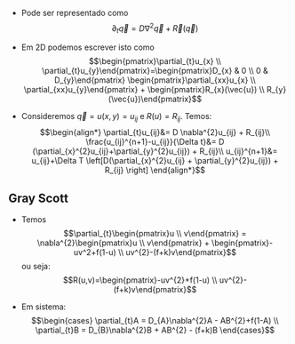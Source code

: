 - Pode ser representado como 
$$\partial_{t}\vec{q} =  D \nabla^{2}\vec{q} + \vec{R}(\vec{q})$$
- Em 2D podemos escrever isto como
$$\begin{pmatrix}\partial_{t}u_{x} \\ \partial_{t}u_{y}\end{pmatrix}=\begin{pmatrix}D_{x} & 0 \\ 0 & D_{y}\end{pmatrix} \begin{pmatrix}\partial_{xx}u_{x} \\ \partial_{xx}u_{y}\end{pmatrix} + \begin{pmatrix}R_{x}(\vec{u}) \\ R_{y}(\vec{u})\end{pmatrix}$$


- Consideremos $\vec{q}=u(x,y)=u_{ij}$ e $R(u)= R_{ij}$. Temos:
$$\begin{align*}
\partial_{t}u_{ij}&= D \nabla^{2}u_{ij} + R_{ij}\\
\frac{u_{ij}^{n+1}-u_{ij}}{\Delta t}&= D (\partial_{x}^{2}u_{ij}+\partial_{y}^{2}u_{ij}) + R_{ij}\\
u_{ij}^{n+1}&= u_{ij}+\Delta T \left[D(\partial_{x}^{2}u_{ij} + \partial_{y}^{2}u_{ij}) + R_{ij} \right]
\end{align*}$$


## Gray Scott
- Temos
$$\partial_{t}\begin{pmatrix}u \\ v\end{pmatrix} = \nabla^{2}\begin{pmatrix}u \\ v\end{pmatrix} + \begin{pmatrix}-uv^2+f(1-u) \\ uv^{2}-(f+k)v\end{pmatrix}$$
ou seja:
$$R(u,v)=\begin{pmatrix}-uv^{2}+f(1-u) \\ uv^{2}-(f+k)v\end{pmatrix}$$

- Em sistema:
$$\begin{cases}
\partial_{t}A = D_{A}\nabla^{2}A - AB^{2}+f(1-A) \\
\partial_{t}B = D_{B}\nabla^{2}B + AB^{2} - (f+k)B
\end{cases}$$